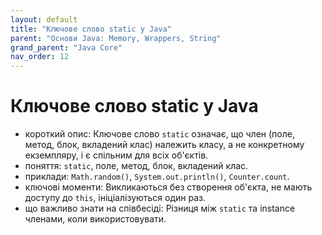 ```yaml
---
layout: default
title: "Ключове слово static у Java"
parent: "Основи Java: Memory, Wrappers, String"
grand_parent: "Java Core"
nav_order: 12
---
```


# Ключове слово static у Java

*   короткий опис: Ключове слово `static` означає, що член (поле, метод, блок, вкладений клас) належить класу, а не конкретному екземпляру, і є спільним для всіх об'єктів.
*   поняття: `static`, поле, метод, блок, вкладений клас.
*   приклади: `Math.random()`, `System.out.println()`, `Counter.count`.
*   ключові моменти: Викликаються без створення об'єкта, не мають доступу до `this`, ініціалізуються один раз.
*   що важливо знати на співбесіді: Різниця між `static` та instance членами, коли використовувати.
